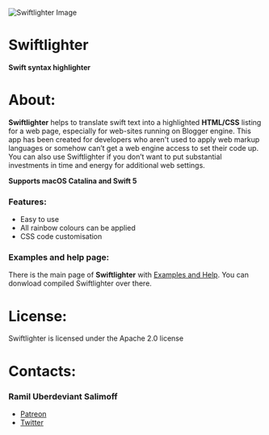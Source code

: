 ![Swiftlighter Image](https://repository-images.githubusercontent.com/250987524/8b1ad700-71b6-11ea-82ca-9fc0100a6ca1)

# Swiftlighter
**Swift syntax highlighter**

# About:

**Swiftlighter** helps to translate swift text into a highlighted **HTML/CSS** listing for a web page, especially for web-sites running on Blogger engine. This app has been created for developers who aren't used to apply web markup languages or somehow can’t get a web engine access to set their code up. You can also use Swiftlighter if you don’t want to put substantial investments in time and energy for additional web settings.

**Supports macOS Catalina and Swift 5**

### Features:

* Easy to use
* All rainbow colours can be applied
* CSS code customisation

### Examples and help page:

There is the main page of **Swiftlighter** with [Examples and Help](https://mr-uberdeviant.blogspot.com/p/swiftlighter.html). You can donwload compiled Swiftlighter over there.

# License:

Swiftlighter is licensed under the Apache 2.0 license

# Contacts:

### Ramil Uberdeviant Salimoff

* [Patreon](https://www.patreon.com/user?u=32639039)
* [Twitter](https://mr-uberdeviant.blogspot.com/p/swiftlighter.html)
